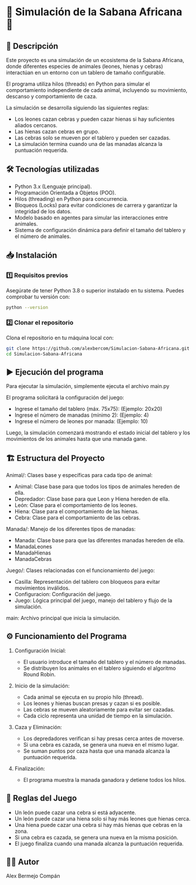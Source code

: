 # 🦁 Simulación de la Sabana Africana 🌿
## 📌 Descripción
Este proyecto es una simulación de un ecosistema de la Sabana Africana, donde diferentes especies de animales (leones, hienas y cebras) interactúan en un entorno con un tablero de tamaño configurable.

El programa utiliza hilos (threads) en Python para simular el comportamiento independiente de cada animal, incluyendo su movimiento, descanso y comportamiento de caza.

La simulación se desarrolla siguiendo las siguientes reglas:
- Los leones cazan cebras y pueden cazar hienas si hay suficientes aliados cercanos.
- Las hienas cazan cebras en grupo.
- Las cebras solo se mueven por el tablero y pueden ser cazadas.
- La simulación termina cuando una de las manadas alcanza la puntuación requerida.

## 🛠️ Tecnologías utilizadas
- Python 3.x (Lenguaje principal).
- Programación Orientada a Objetos (POO).
- Hilos (threading) en Python para concurrencia.
- Bloqueos (Locks) para evitar condiciones de carrera y garantizar la integridad de los datos.
- Modelo basado en agentes para simular las interacciones entre animales.
- Sistema de configuración dinámica para definir el tamaño del tablero y el número de animales.

## 📥 Instalación
### 1️⃣ Requisitos previos
Asegúrate de tener Python 3.8 o superior instalado en tu sistema. Puedes comprobar tu versión con:
```bash
python --version
```

### 2️⃣ Clonar el repositorio
Clona el repositorio en tu máquina local con:
```bash
git clone https://github.com/alexbercom/Simulacion-Sabana-Africana.git
cd Simulacion-Sabana-Africana
```

## ▶️ Ejecución del programa
Para ejecutar la simulación, simplemente ejecuta el archivo main.py

El programa solicitará la configuración del juego:
  - Ingrese el tamaño del tablero (máx. 75x75): (Ejemplo: 20x20)
  - Ingrese el número de manadas (mínimo 2): (Ejemplo: 4)
  - Ingrese el número de leones por manada: (Ejemplo: 10)

Luego, la simulación comenzará mostrando el estado inicial del tablero y los movimientos de los animales hasta que una manada gane.

## 🏗️ Estructura del Proyecto
Animal/: Clases base y específicas para cada tipo de animal:
  - Animal: Clase base para que todos los tipos de animales hereden de ella.
  - Depredador: Clase base para que Leon y Hiena hereden de ella.
  - León: Clase para el comportamiento de los leones.
  - Hiena: Clase para el comportamiento de las hienas.
  - Cebra: Clase para el comportamiento de las cebras.

Manada/: Manejo de los diferentes tipos de manadas:
  - Manada: Clase base para que las diferentes manadas hereden de ella.
  - ManadaLeones
  - ManadaHienas
  - ManadaCebras

Juego/: Clases relacionadas con el funcionamiento del juego:
  - Casilla: Representación del tablero con bloqueos para evitar movimientos inválidos.
  - Configuracion: Configuración del juego.
  - Juego: Lógica principal del juego, manejo del tablero y flujo de la simulación.

main: Archivo principal que inicia la simulación.

## ⚙️ Funcionamiento del Programa
1. Configuración Inicial:
   - El usuario introduce el tamaño del tablero y el número de manadas.
   - Se distribuyen los animales en el tablero siguiendo el algoritmo Round Robin.

2. Inicio de la simulación:
   - Cada animal se ejecuta en su propio hilo (thread).
   - Los leones y hienas buscan presas y cazan si es posible.
   - Las cebras se mueven aleatoriamente para evitar ser cazadas.
   - Cada ciclo representa una unidad de tiempo en la simulación.

3. Caza y Eliminación:
   - Los depredadores verifican si hay presas cerca antes de moverse.
   - Si una cebra es cazada, se genera una nueva en el mismo lugar.
   - Se suman puntos por caza hasta que una manada alcanza la puntuación requerida.

4. Finalización:
   - El programa muestra la manada ganadora y detiene todos los hilos.

## 📝 Reglas del Juego
- Un león puede cazar una cebra si está adyacente.
- Un león puede cazar una hiena solo si hay más leones que hienas cerca.
- Una hiena puede cazar una cebra si hay más hienas que cebras en la zona.
- Si una cebra es cazada, se genera una nueva en la misma posición.
- El juego finaliza cuando una manada alcanza la puntuación requerida.

## 👨‍💻 Autor
Alex Bermejo Compán
